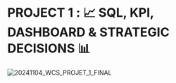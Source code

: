# PROJECT 1 : 📈 SQL, KPI, DASHBOARD & STRATEGIC DECISIONS 📊

![20241104_WCS_PROJET_1_FINAL](https://github.com/user-attachments/assets/d526970e-967b-46a9-8414-793b2d441a71)

